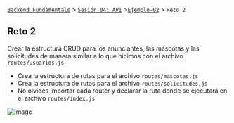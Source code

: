 [`Backend Fundamentals`](../../README.md) > [`Sesión 04: API`](../README.md) >[`Ejemplo-02`](../Ejemplo-02) > `Reto 2`
	
## Reto 2

Crear la estructura CRUD para los anunciantes, las mascotas y las solicitudes de manera similar a lo que hicimos con el archivo `routes/usuarios.js`

- Crea la estructura de rutas para el archivo `routes/mascotas.js`
- Crea la estructura de rutas para el archivo `routes/solicitudes.js`
- No olvides importar cada router y declarar la ruta donde se ejecutará en el archivo `routes/index.js`

![image](https://antonioperez.pro/wp-content/uploads/2017/12/crud-rails-1.png)
